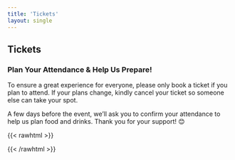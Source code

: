 ```yaml
---
title: 'Tickets'
layout: single
---
```


## Tickets

### Plan Your Attendance & Help Us Prepare!

To ensure a great experience for everyone, please only book a ticket if you plan to attend. If your plans change, kindly cancel your ticket so someone else can take your spot.

A few days before the event, we’ll ask you to confirm your attendance to help us plan food and drinks. Thank you for your support! 😊

{{< rawhtml >}}

<div id="eventbrite-widget-container-1305717800089"></div>

<script src="https://www.eventbrite.com/static/widgets/eb_widgets.js"></script>

<script type="text/javascript">
    var exampleCallback = function() {
        console.log('Order complete!');
    };

    window.EBWidgets.createWidget({
        // Required
        widgetType: 'checkout',
        eventId: '1305717800089',
        iframeContainerId: 'eventbrite-widget-container-1305717800089',

        // Optional
        iframeContainerHeight: 800,  // Widget height in pixels. Defaults to a minimum of 425px if not provided
        onOrderComplete: exampleCallback  // Method called when an order has successfully completed
    });
</script>

{{< /rawhtml >}}
